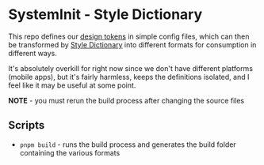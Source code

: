 # SystemInit - Style Dictionary

This repo defines our [design tokens](https://uxdesign.cc/design-tokens-for-dummies-8acebf010d71) in simple config files, which can then be transformed by [Style Dictionary](https://amzn.github.io/style-dictionary/#/) into different formats for consumption in different ways.

It's absolutely overkill for right now since we don't have different platforms (mobile apps), but it's fairly harmless, keeps the definitions isolated, and I feel like it may be useful at some point.

**NOTE** - you must rerun the build process after changing the source files

## Scripts
- `pnpm build` - runs the build process and generates the build folder containing the various formats